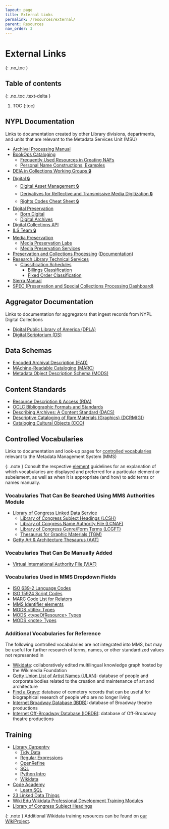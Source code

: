 ```yaml
---
layout: page
title: External Links
permalink: /resources/external/
parent: Resources
nav_order: 3
---
```


# External Links
{: .no_toc }

## Table of contents
{: .no_toc .text-delta }

1. TOC
{:toc}

## NYPL Documentation
Links to documentation created by other Library divisions, departments, and units that are relevant to the Metadata Services Unit (MSU)
- [Archival Processing Manual](https://sites.google.com/nypl.org/specialcollections/special-collections-processing/archival-processing/processing-manual)
- [BookOps Cataloging](https://sites.google.com/a/bookops.org/cataloging/)
    - [Frequently Used Resources in Creating NAFs](https://sites.google.com/a/bookops.org/cataloging/home/research-libraries-policies/visual-materials/frequently-used-resources)
    - [Personal Name Constructions, Examples](https://sites.google.com/a/bookops.org/cataloging/naco/rda-personal-names/personal-name-constructions-examples)
- [DEIA in Collections Working Groups 🔒](https://lair.nypl.org/-/departments/internal-affairs/human-resources/diversity-equity-inclusion-access-at-nypl/deia-in-collections)
- [Digital 🔒](https://confluence.nypl.org/display/DIGTL/)
    - [Digital Asset Management 🔒](https://confluence.nypl.org/x/eoH2AQ)
    - [Derivatives for Reflective and Transmissive Media Digitization 🔒](https://confluence.nypl.org/x/AYBy)
    - [Rights Codes Cheat Sheet 🔒](https://confluence.nypl.org/x/BIBy)
- [Digital Preservation](https://nypl.github.io/digpres/)
    - [Born Digital](https://nypl.github.io/born-digital-docs/)
    - [Digital Archives](https://nypl.github.io/digarch/)
- [Digital Collections API](https://api.repo.nypl.org/)
- [ILS Team 🔒](https://sites.google.com/nypl.org/ilsteam/)
- [Media Preservation](https://nypl.github.io/ami-preservation/)
    - [Media Preservation Labs](https://nypl.github.io/ami-preservation/pages/amiLabs/ami-labs.html)
    - [Media Preservation Services](https://nypl.github.io/ami-preservation/pages/mps/mps-about.html)
- [Preservation and Collections Processing](https://sites.google.com/nypl.org/specialcollections/home) ([Documentation](https://nypl.github.io/pres-docs/))
- [Research Library Technical Services](https://sites.google.com/a/bookops.org/nypl-rl-tech-services/rl-technical-services)
    - [Classification Schedules](https://sites.google.com/a/bookops.org/nypl-rl-tech-services/rl-technical-services/rl-classification-schedules)
        - [Billings Classification](https://sites.google.com/a/bookops.org/nypl-rl-tech-services/rl-technical-services/rl-classification-schedules#h.pv5znc8ax4y)
        - [Fixed Order Classification](https://sites.google.com/a/bookops.org/nypl-rl-tech-services/rl-technical-services/rl-classification-schedules#h.1uziic870duq)
- [Sierra Manual](https://sites.google.com/a/nypl.org/sierramanual/nypl-sierra-manual)
- [SPEC (Preservation and Special Collections Processing Dashboard)](https://sites.google.com/nypl.org/specialcollections/spec)

## Aggregator Documentation
Links to documentation for aggregators that ingest records from NYPL Digital Collections
- [Digital Public Library of America (DPLA)](https://pro.dp.la/hubs/documentation)
- [Digital Scriptorium (DS)](https://digital-scriptorium.org/ds-2-0/)

## Data Schemas
- [Encoded Archival Description (EAD)](https://www.loc.gov/ead/)
- [MAchine-Readable Cataloging (MARC)](https://www.loc.gov/marc/)
- [Metadata Object Description Schema (MODS)](https://www.loc.gov/standards/mods/)

## Content Standards
- [Resource Description & Access (RDA)](https://access.rdatoolkit.org/)
- [OCLC Bibliographic Formats and Standards](https://www.oclc.org/bibformats/en.html)
- [Describing Archives: A Content Standard (DACS)](https://saa-ts-dacs.github.io/)
- [Descriptive Cataloging of Rare Materials (Graphics) (DCRM(G))](https://rbms.info/dcrm/dcrmg/)
- [Cataloging Cultural Objects (CCO)](https://vraweb.org/resourcesx/cataloging-cultural-objects/)

## Controlled Vocabularies
Links to documentation and look-up pages for [controlled vocabularies](/metadata-documentation/metadata/guidelines/#controlled-vocabularies) relevant to the Metadata Management System (MMS)

{: .note }
Consult the respective [element](/metadata-documentation/metadata/element/) guidelines for an explanation of which vocabularies are displayed and preferred for a particular element or subelement, as well as when it is appropriate (and how) to add terms or names manually.

### Vocabularies That Can Be Searched Using MMS Authorities Module
- [Library of Congress Linked Data Service](https://id.loc.gov/)
    - [Library of Congress Subject Headings (LCSH)](https://id.loc.gov/authorities/subjects.html)
    - [Library of Congress Name Authority File (LCNAF)](https://id.loc.gov/authorities/names.html)
    - [Library of Congress Genre/Form Terms (LCGFT)](https://id.loc.gov/authorities/genreForms.html)
    - [Thesaurus for Graphic Materials (TGM)](https://id.loc.gov/vocabulary/graphicMaterials.html)
- [Getty Art & Architecture Thesaurus (AAT)](https://www.getty.edu/research/tools/vocabularies/aat/)

### Vocabularies That Can Be Manually Added
- [Virtual International Authority File (VIAF)](http://viaf.org/)

### Vocabularies Used in MMS Dropdown Fields
- [ISO 639-2 Language Codes](https://www.loc.gov/standards/iso639-2/php/code_list.php) 
- [ISO 15924 Script Codes](https://www.unicode.org/iso15924/iso15924-codes.html)
- [MARC Code List for Relators](https://www.loc.gov/marc/relators/relaterm.html)
- [MMS Identifier elements](/metadata-documentation/metadata/element/identifier/)
- [MODS &lt;title&gt; Types](https://www.loc.gov/standards/mods/userguide/titleinfo.html#type)
- [MODS &lt;typeOfResource&gt; Types](https://web.archive.org/web/20200611002247/https://www.loc.gov/standards/mods/userguide/typeofresource.html)
- [MODS &lt;note&gt; Types](https://www.loc.gov/standards/mods/mods-notes.html)

### Additional Vocabularies for Reference
The following controlled vocabularies are not integrated into MMS, but may be useful for further research of terms, names, or other standardized values not represented in
- [Wikidata](https://www.wikidata.org/): collaboratively edited multilingual knowledge graph hosted by the Wikimedia Foundation
- [Getty Union List of Artist Names (ULAN)](https://www.getty.edu/research/tools/vocabularies/ulan/): database of people and corporate bodies related to the creation and maintenance of art and architecture
- [Find a Grave](https://www.findagrave.com/): database of cemetery records that can be useful for biographical research of people who are no longer living
- [Internet Broadway Database (IBDB)](https://www.ibdb.com/): database of Broadway theatre productions
- [Internet Off-Broadway Database (IOBDB)](http://www.iobdb.com/): database of Off-Broadway theatre productions

## Training
- [Library Carpentry](https://librarycarpentry.org/lessons/)
    - [Tidy Data](https://librarycarpentry.org/lc-spreadsheets/)
    - [Regular Expressions](https://librarycarpentry.org/lc-data-intro/)
    - [OpenRefine](https://librarycarpentry.org/lc-open-refine/)
    - [SQL](https://librarycarpentry.org/lc-sql/)
    - [Python Intro](https://librarycarpentry.org/lc-python-intro/)
    - [Wikidata](https://librarycarpentry.org/lc-wikidata/)
- [Code Academy](https://www.codecademy.com/)
    - [Learn SQL](https://www.codecademy.com/learn/learn-sql)
- [23 Linked Data Things](https://minitex.umn.edu/services/digital-initiatives-metadata/23-linked-data-things)
- [Wiki Edu Wikidata Professional Development Training Modules](https://dashboard.wikiedu.org/training/wikidata-professional)
- [Library of Congress Subject Headings](https://www.loc.gov/catworkshop/lcsh/)

{: .note }
Additional Wikidata training resources can be found on [our WikiProject](https://www.wikidata.org/wiki/Wikidata:WikiProject_New_York_Public_Library/Resources#Learning_Wikidata).
